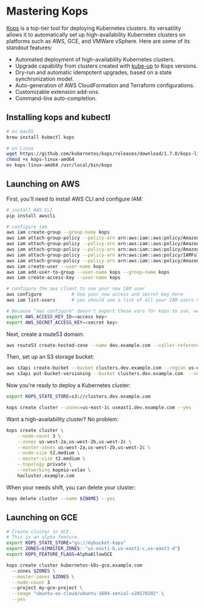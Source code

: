# Mastering Kops

[Kops](https://github.com/kubernetes/kops) is a top-tier tool for deploying Kubernetes clusters. Its versatility allows it to automatically set up high-availability Kubernetes clusters on platforms such as AWS, GCE, and VMWare vSphere. Here are some of its standout features:

* Automated deployment of high-availability Kubernetes clusters.
* Upgrade capability from clusters created with [kube-up](https://github.com/kubernetes/kops/blob/master/docs/upgrade_from_kubeup.md) to Kops versions.
* Dry-run and automatic idempotent upgrades, based on a state synchronization model.
* Auto-generation of AWS CloudFormation and Terraform configurations.
* Customizable extension add-ons.
* Command-line auto-completion.

## Installing kops and kubectl

```bash
# on macOS
brew install kubectl kops

# on Linux
wget https://github.com/kubernetes/kops/releases/download/1.7.0/kops-linux-amd64
chmod +x kops-linux-amd64
mv kops-linux-amd64 /usr/local/bin/kops
```

## Launching on AWS

First, you'll need to install AWS CLI and configure IAM:

```bash
# install AWS CLI
pip install awscli

# configure iam
aws iam create-group --group-name kops
aws iam attach-group-policy --policy-arn arn:aws:iam::aws:policy/AmazonEC2FullAccess --group-name kops
aws iam attach-group-policy --policy-arn arn:aws:iam::aws:policy/AmazonRoute53FullAccess --group-name kops
aws iam attach-group-policy --policy-arn arn:aws:iam::aws:policy/AmazonS3FullAccess --group-name kops
aws iam attach-group-policy --policy-arn arn:aws:iam::aws:policy/IAMFullAccess --group-name kops
aws iam attach-group-policy --policy-arn arn:aws:iam::aws:policy/AmazonVPCFullAccess --group-name kops
aws iam create-user --user-name kops
aws iam add-user-to-group --user-name kops --group-name kops
aws iam create-access-key --user-name kops

# configure the aws client to use your new IAM user
aws configure           # Use your new access and secret key here
aws iam list-users      # you should see a list of all your IAM users here

# Because "aws configure" doesn't export these vars for kops to use, we export them now
export AWS_ACCESS_KEY_ID=<access key>
export AWS_SECRET_ACCESS_KEY=<secret key>
```

Next, create a route53 domain:

```bash
aws route53 create-hosted-zone --name dev.example.com --caller-reference 1
```

Then, set up an S3 storage bucket:

```bash
aws s3api create-bucket --bucket clusters.dev.example.com --region us-east-1
aws s3api put-bucket-versioning --bucket clusters.dev.example.com  --versioning-configuration Status=Enabled
```

Now you're ready to deploy a Kubernetes cluster:

```bash
export KOPS_STATE_STORE=s3://clusters.dev.example.com

kops create cluster --zones=us-east-1c useast1.dev.example.com --yes
```

Want a high-availability cluster? No problem:

```bash
kops create cluster \
    --node-count 3 \
    --zones us-west-2a,us-west-2b,us-west-2c \
    --master-zones us-west-2a,us-west-2b,us-west-2c \
    --node-size t2.medium \
    --master-size t2.medium \
    --topology private \
    --networking kopeio-vxlan \
    hacluster.example.com
```

When your needs shift, you can delete your cluster:

```bash
kops delete cluster --name ${NAME} --yes
```

## Launching on GCE

```bash
# Create cluster in GCE.
# This is an alpha feature.
export KOPS_STATE_STORE="gs://mybucket-kops"
export ZONES=${MASTER_ZONES:-"us-east1-b,us-east1-c,us-east1-d"}
export KOPS_FEATURE_FLAGS=AlphaAllowGCE

kops create cluster kubernetes-k8s-gce.example.com
  --zones $ZONES \
  --master-zones $ZONES \
  --node-count 3
  --project my-gce-project \
  --image "ubuntu-os-cloud/ubuntu-1604-xenial-v20170202" \
  --yes
```

